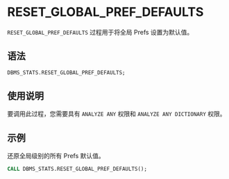 RESET_GLOBAL_PREF_DEFAULTS 
===============================================

`RESET_GLOBAL_PREF_DEFAULTS` 过程用于将全局 Prefs 设置为默认值。

语法 
-----------------------

```sql
DBMS_STATS.RESET_GLOBAL_PREF_DEFAULTS;
```



使用说明 
-------------------------

要调用此过程，您需要具有 `ANALYZE ANY` 权限和 `ANALYZE ANY DICTIONARY` 权限。

示例 
-----------------------

还原全局级别的所有 Prefs 默认值。

```sql
CALL DBMS_STATS.RESET_GLOBAL_PREF_DEFAULTS();
```


